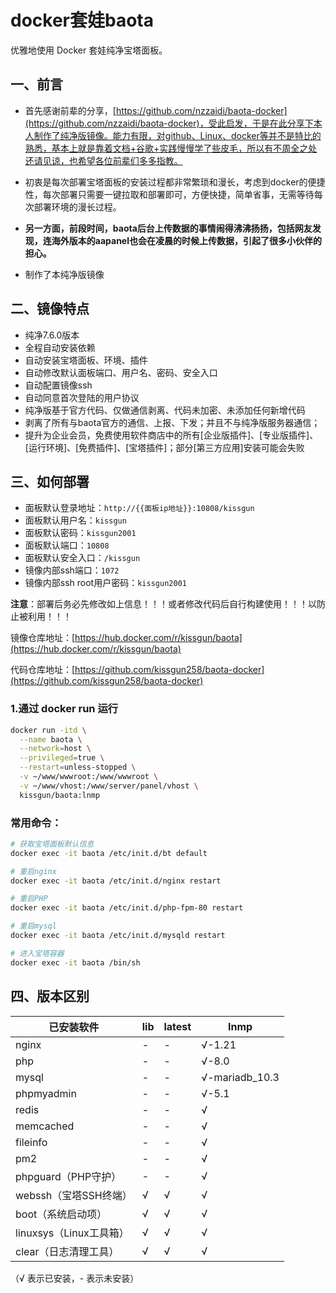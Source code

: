 # docker套娃baota
优雅地使用 Docker 套娃纯净宝塔面板。

## 一、前言



- 首先感谢前辈的分享，[https://github.com/nzzaidi/baota-docker](https://github.com/nzzaidi/baota-docker)，受此启发，于是在此分享下本人制作了纯净版镜像。能力有限，对github、Linux、docker等并不是特比的熟悉，基本上就是靠着文档+谷歌+实践慢慢学了些皮毛，所以有不周全之处还请见谅，也希望各位前辈们多多指教。

- 初衷是每次部署宝塔面板的安装过程都非常繁琐和漫长，考虑到docker的便捷性，每次部署只需要一键拉取和部署即可，方便快捷，简单省事，无需等待每次部署环境的漫长过程。

- **另一方面，前段时间，baota后台上传数据的事情闹得沸沸扬扬，包括网友发现，连海外版本的aapanel也会在凌晨的时候上传数据，引起了很多小伙伴的担心。**

- 制作了本纯净版镜像

## 二、镜像特点

- 纯净7.6.0版本
- 全程自动安装依赖
- 自动安装宝塔面板、环境、插件
- 自动修改默认面板端口、用户名、密码、安全入口
- 自动配置镜像ssh
- 自动同意首次登陆的用户协议
- 纯净版基于官方代码、仅做通信剥离、代码未加密、未添加任何新增代码
- 剥离了所有与baota官方的通信、上报、下发；并且不与纯净版服务器通信；
- 提升为企业会员，免费使用软件商店中的所有[企业版插件]、[专业版插件]、[运行环境]、[免费插件]、[宝塔插件]；部分[第三方应用]安装可能会失败




## 三、如何部署

- 面板默认登录地址：```http://{{面板ip地址}}:10808/kissgun```
- 面板默认用户名：```kissgun```
- 面板默认密码：```kissgun2001```
- 面板默认端口：```10808```
- 面板默认安全入口：```/kissgun```
- 镜像内部ssh端口：```1072```
- 镜像内部ssh root用户密码：```kissgun2001```

**注意**：部署后务必先修改如上信息！！！或者修改代码后自行构建使用！！！以防止被利用！！！

镜像仓库地址：[https://hub.docker.com/r/kissgun/baota](https://hub.docker.com/r/kissgun/baota)

代码仓库地址：[https://github.com/kissgun258/baota-docker](https://github.com/kissgun258/baota-docker)


### 1.通过 docker run 运行

```bash
docker run -itd \
  --name baota \
  --network=host \
  --privileged=true \
  --restart=unless-stopped \
  -v ~/www/wwwroot:/www/wwwroot \
  -v ~/www/vhost:/www/server/panel/vhost \
  kissgun/baota:lnmp
```




### 常用命令：

```bash
# 获取宝塔面板默认信息
docker exec -it baota /etc/init.d/bt default

# 重启nginx
docker exec -it baota /etc/init.d/nginx restart

# 重启PHP
docker exec -it baota /etc/init.d/php-fpm-80 restart

# 重启mysql
docker exec -it baota /etc/init.d/mysqld restart

# 进入宝塔容器
docker exec -it baota /bin/sh
```



## 四、版本区别

| 已安装软件                         | lib | latest | lnmp        |
| --------------------------------  | ----- | ------ | ------ | 
| nginx                              | -     | -      | √-1.21  |
| php                                | -     | -      | √-8.0  | 
| mysql                              | -     | -      | √-mariadb_10.3 |
| phpmyadmin                         | -     | -      | √-5.1   |
| redis                              | -     | -      | √         |
| memcached                          | -     | -      | √         |
| fileinfo                           | -     | -      | √            |
| pm2                                | -     | -      | √            |
| phpguard（PHP守护）                | -     | -        |  √         |
| webssh（宝塔SSH终端）              | √     | √       | √             |
| boot（系统启动项）                 | √     | √         | √           |
| linuxsys（Linux工具箱）            | √     | √          | √          |
| clear（日志清理工具）              | √     | √         | √            |


（√ 表示已安装，- 表示未安装）



